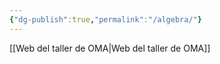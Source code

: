 ```yaml
---
{"dg-publish":true,"permalink":"/algebra/"}
---
```


[[Web del taller de OMA\|Web del taller de OMA]]